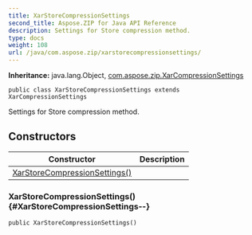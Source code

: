 ```yaml
---
title: XarStoreCompressionSettings
second_title: Aspose.ZIP for Java API Reference
description: Settings for Store compression method.
type: docs
weight: 108
url: /java/com.aspose.zip/xarstorecompressionsettings/
---
```


**Inheritance:**
java.lang.Object, [com.aspose.zip.XarCompressionSettings](../../com.aspose.zip/xarcompressionsettings)
```
public class XarStoreCompressionSettings extends XarCompressionSettings
```

Settings for Store compression method.
## Constructors

| Constructor | Description |
| --- | --- |
| [XarStoreCompressionSettings()](#XarStoreCompressionSettings--) |  |
### XarStoreCompressionSettings() {#XarStoreCompressionSettings--}
```
public XarStoreCompressionSettings()
```


